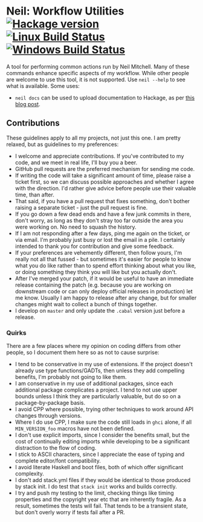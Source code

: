 # Neil: Workflow Utilities [![Hackage version](https://img.shields.io/hackage/v/neil.svg?label=Hackage)](https://hackage.haskell.org/package/neil) [![Linux Build Status](https://img.shields.io/travis/ndmitchell/neil/master.svg?label=Linux%20build)](https://travis-ci.org/ndmitchell/neil) [![Windows Build Status](https://img.shields.io/appveyor/ci/ndmitchell/neil/master.svg?label=Windows%20build)](https://ci.appveyor.com/project/ndmitchell/neil)

A tool for performing common actions run by Neil Mitchell. Many of these commands enhance specific aspects of my workflow. While other people are welcome to use this tool, it is not supported. Use `neil --help` to see what is available. Some uses:

* `neil docs` can be used to upload documentation to Hackage, as per [this blog post](http://neilmitchell.blogspot.com/2014/10/fixing-haddock-docs-on-hackage.html).

## Contributions

These guidelines apply to all my projects, not just this one. I am pretty relaxed, but as guidelines to my preferences:

* I welcome and appreciate contributions. If you've contributed to my code, and we meet in real life, I'll buy you a beer.
* GitHub pull requests are the preferred mechanism for sending me code.
* If writing the code will take a significant amount of time, please raise a ticket first, so we can discuss possible approaches and whether I agree with the direction. I'd rather give advice before people use their valuable time, than after.
* That said, if you have a pull request that fixes something, don't bother raising a separate ticket - just the pull request is fine.
* If you go down a few dead ends and have a few junk commits in there, don't worry, as long as they don't stray too far outside the area you were working on. No need to squash the history.
* If I am not responding after a few days, ping me again on the ticket, or via email. I'm probably just busy or lost the email in a pile. I certainly intended to thank you for contribution and give some feedback.
* If your preferences are vehemently different, then follow yours, I'm really not all that fussed - but sometimes it's easier for people to know what you do like rather than to spend effort thinking about what you like, or doing something they think you will like but you actually don't.
* After I've merged your patch, if it would be useful to have an immediate release containing the patch (e.g. because you are working on downstream code or can only deploy official releases in production) let me know. Usually I am happy to release after any change, but for smaller changes might wait to collect a bunch of things together.
* I develop on `master` and only update the `.cabal` version just before a release.

### Quirks

There are a few places where my opinion on coding differs from other people, so I document them here so as not to cause surprise:

* I tend to be conservative in my use of extensions. If the project doesn't already use type functions/GADTs, then unless they add compelling benefits, I'm probably not going to like them.
* I am conservative in my use of additional packages, since each additional package complicates a project. I tend to not use upper bounds unless I think they are particularly valuable, but do so on a package-by-package basis.
* I avoid CPP where possible, trying other techniques to work around API changes through versions.
* Where I do use CPP, I make sure the code still loads in `ghci` alone, if all `MIN_VERSION_foo` macros have not been defined.
* I don't use explicit imports, since I consider the benefits small, but the cost of continually editing imports while developing to be a significant distraction to the flow of coding.
* I stick to ASCII characters, since I appreciate the ease of typing and complete editor/font compatibility.
* I avoid literate Haskell and boot files, both of which offer significant complexity.
* I don't add stack.yml files if they would be identical to those produced by stack init. I do test that `stack init` works and builds correctly.
* I try and push my testing to the limit, checking things like timing properties and the copyright year etc that are inherently fragile. As a result, sometimes the tests will fail. That tends to be a transient state, but don't overly worry if tests fail after a PR.
